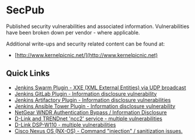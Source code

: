 # SecPub

Published security vulnerabilities and associated information. Vulnerabilities
have been broken down per vendor - where applicable.

Additional write-ups and security related content can be found at:

* [http://www.kernelpicnic.net/](http://www.kernelpicnic.net)

## Quick Links
* [Jenkins Swarm Plugin - XXE (XML External Entities) via UDP broadcast](./Vulnerabilities/Miscellaneous/jenkins-swarm-plugin/README.md)
* [Jenkins GitLab Plugin - Information disclosure vulnerability](./Vulnerabilities/Miscellaneous/jenkins-gitlab-plugin/README.md)
* [Jenkins Artifactory Plugin - Information disclosure vulnerabilities](./Vulnerabilities/Miscellaneous/jenkins-artifactory-plugin/README.md)
* [Jenkins Ansible Tower Plugin - Information disclosure vulnerability](./Vulnerabilities/Miscellaneous/jenkins-ansible-tower-plugin/README.md)
* [NetGear WNDR Authentication Bypass / Information Disclosure](./Vulnerabilities/NetGear/SOAPWNDR/README.md)
* [D-Link and TRENDnet 'ncc2' service - multiple vulnerabilities](./Vulnerabilities/Multivendor/ncc2/README.md)
* [D-Link DSP-W110 - multiple vulnerabilities](./Vulnerabilities/D-Link/DSP-W110/README.md)
* [Cisco Nexus OS (NX-OS) - Command "injection" / sanitization issues.](./Vulnerabilities/Cisco/NX-OS/README.md)
